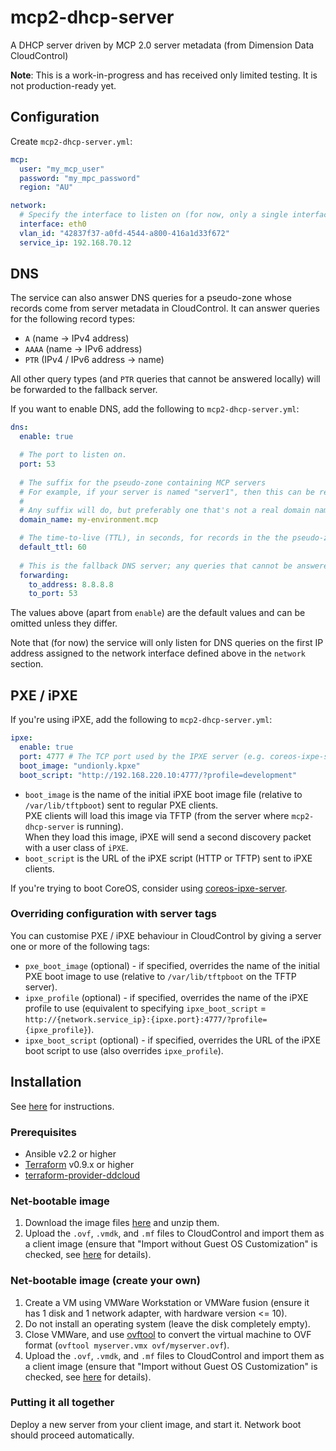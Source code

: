 # mcp2-dhcp-server
A DHCP server driven by MCP 2.0 server metadata (from Dimension Data CloudControl)

**Note**: This is a work-in-progress and has received only limited testing. It is not production-ready yet.

## Configuration
Create `mcp2-dhcp-server.yml`:

```yaml
mcp:
  user: "my_mcp_user"
  password: "my_mpc_password"
  region: "AU"

network:
  # Specify the interface to listen on (for now, only a single interface is supported).
  interface: eth0
  vlan_id: "42837f37-a0fd-4544-a800-416a1d33f672"
  service_ip: 192.168.70.12
```

## DNS
The service can also answer DNS queries for a pseudo-zone whose records come from server metadata in CloudControl.
It can answer queries for the following record types:

* `A` (name -> IPv4 address)
* `AAAA` (name -> IPv6 address)
* `PTR` (IPv4 / IPv6 address -> name)

All other query types (and `PTR` queries that cannot be answered locally) will be forwarded to the fallback server.

If you want to enable DNS, add the following to `mcp2-dhcp-server.yml`:

```yaml
dns:
  enable: true

  # The port to listen on.
  port: 53
  
  # The suffix for the pseudo-zone containing MCP servers
  # For example, if your server is named "server1", then this can be resolved as "server1.my-environment.mcp".
  #
  # Any suffix will do, but preferably one that's not a real domain name.
  domain_name: my-environment.mcp

  # The time-to-live (TTL), in seconds, for records in the the pseudo-zone containing MCP servers.
  default_ttl: 60
  
  # This is the fallback DNS server; any queries that cannot be answered locally will be forwarded to 
  forwarding:
    to_address: 8.8.8.8
    to_port: 53
```

The values above (apart from `enable`) are the default values and can be omitted unless they differ.

Note that (for now) the service will only listen for DNS queries on the first IP address assigned to the network interface defined above in the `network` section.

## PXE / iPXE
If you're using iPXE, add the following to `mcp2-dhcp-server.yml`:

```yaml
ipxe:
  enable: true
  port: 4777 # The TCP port used by the IPXE server (e.g. coreos-ixpe-server). Usually matches boot_script below.
  boot_image: "undionly.kpxe"
  boot_script: "http://192.168.220.10:4777/?profile=development"
```

* `boot_image` is the name of the initial iPXE boot image file (relative to `/var/lib/tftpboot`) sent to regular PXE clients.  
PXE clients will load this image via TFTP (from the server where `mcp2-dhcp-server` is running).  
When they load this image, iPXE will send a second discovery packet with a user class of `iPXE`.
* `boot_script` is the URL of the iPXE script (HTTP or TFTP) sent to iPXE clients.

If you're trying to boot CoreOS, consider using [coreos-ipxe-server](https://github.com/kelseyhightower/coreos-ipxe-server).

### Overriding configuration with server tags

You can customise PXE / iPXE behaviour in CloudControl by giving a server one or more of the following tags:

* `pxe_boot_image` (optional) - if specified, overrides the name of the initial PXE boot image to use (relative to `/var/lib/tftpboot` on the TFTP server).
* `ipxe_profile` (optional) - if specified, overrides the name of the iPXE profile to use (equivalent to specifying `ipxe_boot_script` = `http://{network.service_ip}:{ipxe.port}:4777/?profile={ipxe_profile}`).
* `ipxe_boot_script` (optional) - if specified, overrides the URL of the iPXE boot script to use (also overrides `ipxe_profile`).

## Installation

See [here](installer/README.md) for instructions.

### Prerequisites

* Ansible v2.2 or higher
* [Terraform](https://terraform.io/) v0.9.x or higher
* [terraform-provider-ddcloud](https://github.com/DimensionDataResearch/dd-cloud-compute-terraform/releases/download/v1.3.0-alpha3/terraform-provider-ddcloud.v1.3.0-alpha3.linux-amd64.zip)

### Net-bootable image

1. Download the image files [here](https://ddcbu.blob.core.windows.net/public/mcp/net-boot.zip) and unzip them.
2. Upload the `.ovf`, `.vmdk`, and `.mf` files to CloudControl and import them as a client image (ensure that "Import without Guest OS Customization" is checked, see [here](https://docs.mcp-services.net/display/CCD/How+to+Import+an+OVF+Package+as+a+Client+Image) for details).

### Net-bootable image (create your own)

1. Create a VM using VMWare Workstation or VMWare fusion (ensure it has 1 disk and 1 network adapter, with hardware version <= 10).
2. Do not install an operating system (leave the disk completely empty).
3. Close VMWare, and use [ovftool](https://my.vmware.com/web/vmware/details?downloadGroup=OVFTOOL400&productId=353) to convert the virtual machine to OVF format (`ovftool myserver.vmx ovf/myserver.ovf`).
4. Upload the `.ovf`, `.vmdk`, and `.mf` files to CloudControl and import them as a client image (ensure that "Import without Guest OS Customization" is checked, see [here](https://docs.mcp-services.net/display/CCD/How+to+Import+an+OVF+Package+as+a+Client+Image) for details).

### Putting it all together

Deploy a new server from your client image, and start it. Network boot should proceed automatically.
